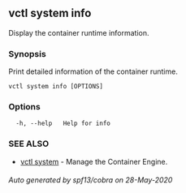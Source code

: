 ## vctl system info

Display the container runtime information.

### Synopsis

Print detailed information of the container runtime.

```
vctl system info [OPTIONS]
```

### Options

```
  -h, --help   Help for info
```

### SEE ALSO

* [vctl system](vctl_system.md)	 - Manage the Container Engine.

###### Auto generated by spf13/cobra on 28-May-2020
